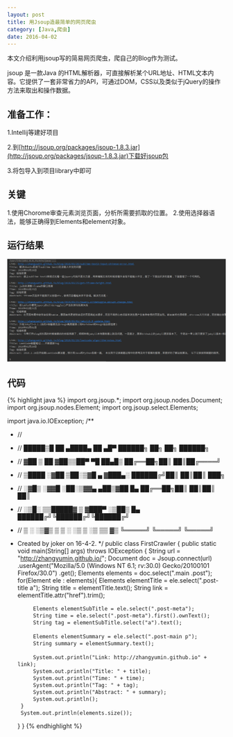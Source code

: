 ```yaml
---
layout: post
title: 用Jsoup造最简单的网页爬虫
category: [Java,爬虫]
date: 2016-04-02
---
```

本文介绍利用jsoup写的简易网页爬虫，爬自己的Blog作为测试。

jsoup 是一款Java 的HTML解析器，可直接解析某个URL地址、HTML文本内容。它提供了一套非常省力的API，可通过DOM，CSS以及类似于jQuery的操作方法来取出和操作数据。
<!-- more -->

## 准备工作：

1.Intellij等建好项目

2.到[http://jsoup.org/packages/jsoup-1.8.3.jar](http://jsoup.org/packages/jsoup-1.8.3.jar)下载好jsoup包

3.将包导入到项目library中即可


## 关键

1.使用Chorome审查元素浏览页面，分析所需要抓取的位置。
2.使用选择器语法，能够正确得到Elements和element对象。


## 运行结果

![Fighting](/images/FirstCrawler.png)


## 代码
	
{% highlight java %}
import org.jsoup.*;
import org.jsoup.nodes.Document;
import org.jsoup.nodes.Element;
import org.jsoup.select.Elements;

import java.io.IOException;
/**
 * //
 * //   █████▒█    ██  ▄████▄   ██ ▄█▀       ██████╗ ██╗   ██╗ ██████╗
 * // ▓██   ▒ ██  ▓██▒▒██▀ ▀█   ██▄█▒        ██╔══██╗██║   ██║██╔════╝
 * // ▒████ ░▓██  ▒██░▒▓█    ▄ ▓███▄░        ██████╔╝██║   ██║██║  ███╗
 * // ░▓█▒  ░▓▓█  ░██░▒▓▓▄ ▄██▒▓██ █▄        ██╔══██╗██║   ██║██║   ██║
 * // ░▒█░   ▒▒█████▓ ▒ ▓███▀ ░▒██▒ █▄       ██████╔╝╚██████╔╝╚██████╔╝
 * //  ▒ ░   ░▒▓▒ ▒ ▒ ░ ░▒ ▒  ░▒ ▒▒ ▓▒       ╚═════╝  ╚═════╝  ╚═════╝
 * Created by joker on 16-4-2.
 */
public class FirstCrawler {
    public static void main(String[] args) throws IOException {
        String url = "http://zhangyumin.github.io/";
        Document doc = Jsoup.connect(url)
                .userAgent("Mozilla/5.0 (Windows NT 6.1; rv:30.0) Gecko/20100101 Firefox/30.0")
                .get();
        Elements elements = doc.select(".main .post");
        for(Element ele : elements){
            Elements elementTitle = ele.select(".post-title a");
            String title = elementTitle.text();
            String link = elementTitle.attr("href").trim();

            Elements elementSubTitle = ele.select(".post-meta");
            String time = ele.select(".post-meta").first().ownText();
            String tag = elementSubTitle.select("a").text();

            Elements elementSummary = ele.select(".post-main p");
            String summary = elementSummary.text();

            System.out.println("Link: http://zhangyumin.github.io" + link);
            System.out.println("Title: " + title);
            System.out.println("Time: " + time);
            System.out.println("Tag: " + tag);
            System.out.println("Abstract: " + summary);
            System.out.println();
        }
        System.out.println(elements.size());
    }
}
{% endhighlight %}

